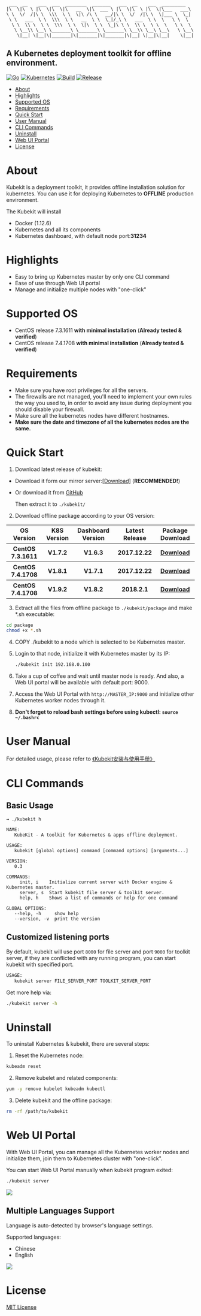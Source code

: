 ```text
 ___  __    ___  ___  ________  _______   ___  __    ___  _________   
|\  \|\  \ |\  \|\  \|\   __  \|\  ___ \ |\  \|\  \ |\  \|\___   ___\ 
\ \  \/  /|\ \  \\\  \ \  \|\ /\ \   __/|\ \  \/  /|\ \  \|___ \  \_| 
 \ \   ___  \ \  \\\  \ \   __  \ \  \_|/_\ \   ___  \ \  \   \ \  \  
  \ \  \\ \  \ \  \\\  \ \  \|\  \ \  \_|\ \ \  \\ \  \ \  \   \ \  \ 
   \ \__\\ \__\ \_______\ \_______\ \_______\ \__\\ \__\ \__\   \ \__\
    \|__| \|__|\|_______|\|_______|\|_______|\|__| \|__|\|__|    \|__|
```
A Kubernetes deployment toolkit for offline environment.
---

[![Go][1]][2] [![Kubernetes][3]][4] [![Build][7]][8] [![Release][5]][6]

[1]: https://img.shields.io/badge/go-v1.9.3-green.svg
[2]: https://golang.org
[3]: https://img.shields.io/badge/kubernetes-v1.9.2-brightgreen.svg
[4]: https://kubernetes.io/
[5]: https://img.shields.io/badge/release-v0.3-blue.svg
[6]: https://github.com/Orientsoft/kubekit/releases
[7]: https://travis-ci.org/Orientsoft/kubekit.svg?branch=master
[8]: https://travis-ci.org/Orientsoft/kubekit

- [About](#about)
- [Highlights](#highlights)
- [Supported OS](#supported-os)
- [Requirements](#requirements)
- [Quick Start](#quick-start)
- [User Manual](#user-manual)
- [CLI Commands](#cli-commands)
- [Uninstall](#uninstall)
- [Web UI Portal](#web-ui-portal)
- [License](#license)

# About

Kubekit is a deployment toolkit, it provides offline installation solution for kubernetes. You can use it for deploying Kubernetes to **OFFLINE** production environment.

The Kubekit will install
* Docker (1.12.6)
* Kubernetes and all its components
* Kubernetes dashboard, with default node port:**31234**

# Highlights

* Easy to bring up Kubernetes master by only one CLI command
* Ease of use through Web UI portal
* Manage and initialize multiple nodes with "one-click"

# Supported OS

* CentOS release 7.3.1611 __with minimal installation__ (**Already tested & verified**)
* CentOS release 7.4.1708 __with minimal installation__ (**Already tested & verified**)

# Requirements

* Make sure you have root privileges for all the servers.
* The firewalls are not managed, you'll need to implement your own rules the way you used to, in order to avoid any issue during deployment you should disable your firewall.
* Make sure all the kubernetes nodes have different hostnames.
* __Make sure the date and timezone of all the kubernetes nodes are the same.__

# Quick Start

1. Download latest release of kubekit:

* Download it form our mirror server:[[Download]](https://kubekit.orientsoft.cn/kubekit-linux64-0.3.tar.gz) (__RECOMMENDED!__)
* Or download it from [GitHub](https://github.com/Orientsoft/kubekit/releases) 

  Then extract it to ```./kubekit/```

2. Download offline package according to your OS version:

<table>
  <tr>
            <th>OS Version</th>
            <th>K8S Version</th>
            <th>Dashboard Version</th>
            <th>Latest Release</th>
            <th>Package Download</th>
  </tr>
  <tr>
            <th>CentOS 7.3.1611</th>
            <th>V1.7.2</th>
            <th>V1.6.3</th>
            <th>2017.12.22</th>
   <th><a href="https://kubekit.orientsoft.cn/package-1.7.2.tar.gz" target="_blank">Download</a></th>
  </tr>
  <tr>
            <th>CentOS 7.4.1708</th>
            <th>V1.8.1</th>
            <th>V1.7.1</th>
           <th>2017.12.22</th>
            <th><a href="https://kubekit.orientsoft.cn/package-1.8.1.tar.gz" target="_blank">Download</a></th>
  </tr>
  <tr>
            <th>CentOS 7.4.1708</th>
            <th>V1.9.2</th>
            <th>V1.8.2</th>
           <th>2018.2.1</th>
            <th><a href="https://kubekit.orientsoft.cn/package-1.9.2.tar.gz" target="_blank">Download</a></th>
  </tr>
</table>

3. Extract all the files from offline package to ```./kubekit/package``` and make *.sh executable:

```bash
cd package
chmod +x *.sh
```

4. COPY ./kubekit to a node which is selected to be Kubernetes master.

5. Login to that node, initialize it with Kubernetes master by its IP:
    ```bash
    ./kubekit init 192.168.0.100
    ```
6. Take a cup of coffee and wait until master node is ready. And also, a Web UI portal will be available with default port: 9000.

7. Access the Web UI Portal with ```http://MASTER_IP:9000``` and initialize other Kubernetes worker nodes through it.

8. __Don't forget to reload bash settings before using kubectl: ```source ~/.bashrc```__

# User Manual

For detailed usage, please refer to [《Kubekit安装与使用手册》](https://github.com/Orientsoft/kubekit/wiki/Kubekit-%E5%AE%89%E8%A3%85%E4%B8%8E%E4%BD%BF%E7%94%A8%E6%89%8B%E5%86%8C)

# CLI Commands

## Basic Usage

```
→ ./kubekit h                                                                  

NAME:
   KubeKit - A toolkit for Kubernetes & apps offline deployment.

USAGE:
   kubekit [global options] command [command options] [arguments...]

VERSION:
   0.3

COMMANDS:
     init, i    Initialize current server with Docker engine & Kubernetes master.
     server, s  Start kubekit file server & toolkit server.
     help, h    Shows a list of commands or help for one command

GLOBAL OPTIONS:
   --help, -h     show help
   --version, -v  print the version
```

## Customized listening ports

By default, kubekit will use port ```8000``` for file server and port ```9000``` for toolkit server, if they are conflicted with any running program, you can start kubekit with specified port.

```bash
USAGE:
   kubekit server FILE_SERVER_PORT TOOLKIT_SERVER_PORT
```

Get more help via:

```bash
./kubekit server -h   
```

# Uninstall

To uninstall Kubernetes & kubekit, there are several steps:

1. Reset the Kubernetes node:

```bash
kubeadm reset
```

2. Remove kubelet and related components:

```bash
yum -y remove kubelet kubeadm kubectl
```

3. Delete kubekit and the offline package:

```bash
rm -rf /path/to/kubekit
```

# Web UI Portal

With Web UI Portal, you can manage all the Kubernetes worker nodes and initialize them, join them to Kubernetes cluster with "one-click".

You can start Web UI Portal manually when kubekit program exited:

```bash
./kubekit server
```

![](https://raw.githubusercontent.com/Orientsoft/kubekit/master/snapshots/1.png)

## Multiple Languages Support

Language is auto-detected by browser's language settings.

Supported languages:  
* Chinese
* English

![](https://raw.githubusercontent.com/Orientsoft/kubekit/master/snapshots/6.png)

# License
[MIT License](https://github.com/Orientsoft/kubekit/blob/master/LICENSE)
